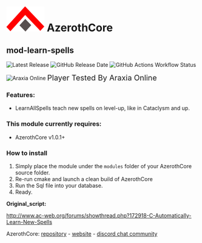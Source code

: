 # ![logo](https://raw.githubusercontent.com/azerothcore/azerothcore.github.io/master/images/logo-github.png) AzerothCore

## mod-learn-spells
![Latest Release](https://img.shields.io/github/v/release/araxiaonline/mod-learn-spells?label=current%20version)
![GitHub Release Date](https://img.shields.io/github/release-date/araxiaonline/mod-learn-spells)
![GitHub Actions Workflow Status](https://img.shields.io/github/actions/workflow/status/araxiaonline/mod-learn-spells/build-release.yml?branch=araxia-main&event=push&label=build%20status)

<p align="left">
  <img src="https://github.com/araxiaonline/docs/blob/main/docs/media/logo-sm.png?raw=true" alt="Araxia Online" width="70" style="vertical-align: middle;"/>
  <span style="font-size: 20px; vertical-align: middle;">Player Tested By Araxia Online</span>
</p>


### Features:

* LearnAllSpells teach new spells on level-up, like in Cataclysm and up.

### This module currently requires:

- AzerothCore v1.0.1+

### How to install

1. Simply place the module under the `modules` folder of your AzerothCore source folder.
2. Re-run cmake and launch a clean build of AzerothCore
3. Run the Sql file into your database.
4. Ready.

**Original_script:**

http://www.ac-web.org/forums/showthread.php?172918-C-Automatically-Learn-New-Spells

AzerothCore: [repository](https://github.com/azerothcore) - [website](http://azerothcore.org) - [discord chat community](https://discord.gg/PaqQRkd)
